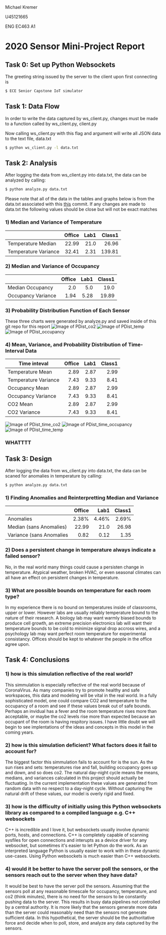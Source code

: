 Michael Kremer

U45121665

ENG EC463 A1
# 2020 Sensor Mini-Project Report

## Task 0: Set up Python Websockets
The greeting string issued by the server to the client upon first connecting is
```sh
$ ECE Senior Capstone IoT simulator
```

## Task 1: Data Flow
In order to write the data captured by ws_client.py, changes must be made to a function called by ws_client.py, client.py

Now calling ws_client.py with this flag and argument will write all JSON data to the text file, data.txt

```sh
$ python ws_client.py -l data.txt
```

## Task 2: Analysis
After logging the data from ws_client.py into data.txt, the data can be analyzed by calling:

```sh
$ python analyze.py data.txt
```

Please note that all of the data in the tables and graphs below is from the data.txt associated with this
[this](https://github.com/KremerMichael/2020-sensor-miniproject/blob/6372537ed613fa56e83726780b3addd828012b5c/Report.md)
commit. If any changes are made to data.txt the following values should be close but will not be exact matches

### 1) Median and Variance of Temperature

|                      | Office | Lab1 | Class1 |
|----------------------|-------:|-----:|-------:|
| Temperature Median   |  22.99 | 21.0 |  26.96 |
| Temperature Variance |  32.41 | 2.31 | 139.81 |

### 2) Median and Variance of Occupancy

|                    | Office | Lab1 | Class1 |
|--------------------|-------:|-----:|-------:|
| Median Occupancy   |    2.0 |  5.0 |   19.0 |
| Occupancy Variance |   1.94 | 5.28 |  19.89 |


### 3) Probability Distribution Function of Each Sensor

These three charts were generated by analyze.py and saved inside of this git repo for this report
![Image of PDist_co2](https://github.com/KremerMichael/2020-sensor-miniproject/blob/main/graphs/PDist_co2.png)
![Image of PDist_temp](https://github.com/KremerMichael/2020-sensor-miniproject/blob/main/graphs/PDist_temp.png)
![Image of PDist_occupancy](https://github.com/KremerMichael/2020-sensor-miniproject/blob/main/graphs/PDist_occupancy.png)

### 4) Mean, Variance, and Probability Distribution of Time-Interval Data

| Time inteval         | Office | Lab1 | Class1 |
|----------------------|-------:|-----:|-------:|
| Temperature Mean     |   2.89 | 2.87 |   2.99 |
| Temperature Variance |   7.43 | 9.33 |   8.41 |
| Occupancy Mean       |   2.89 | 2.87 |   2.99 |
| Occupancy Variance   |   7.43 | 9.33 |   8.41 |
| CO2 Mean             |   2.89 | 2.87 |   2.99 |
| CO2 Variance         |   7.43 | 9.33 |   8.41 |

![Image of PDist_time_co2](https://github.com/KremerMichael/2020-sensor-miniproject/blob/main/graphs/PDist_time_co2.png)
![Image of PDist_time_occupancy](https://github.com/KremerMichael/2020-sensor-miniproject/blob/main/graphs/PDist_time_occupancy.png)
![Image of PDist_time_temp](https://github.com/KremerMichael/2020-sensor-miniproject/blob/main/graphs/PDist_time_temp.png)

### WHATTTT

## Task 3: Design
After logging the data from ws_client.py into data.txt, the data can be scaned for anomalies in temperature by calling:

```sh
$ python analyze.py data.txt
```

### 1) Finding Anomalies and Reinterpretting Median and Variance
|                          | Office |  Lab1 | Class1 |
|--------------------------|-------:|------:|-------:|
| Anomalies                |  2.38% | 4.46% |  2.69% |
| Median (sans Anomalies)  |  22.99 |  21.0 |  26.98 |
| Variance (sans Anomalies |   0.82 |  0.12 |   1.35 |

### 2) Does a persistent change in temperature always indicate a failed sensor?
No, in the real world many things could cause a persisten change in temperature. Atypical weather, broken HVAC, or even seasonal climates 
can all have an effect on persistent changes in temperature.

### 3) What are possible bounds on temperature for each room type?
In my experience there is no bound on temperatures inside of classrooms, upper or lower. However labs are usually reliably temperature bound 
to the nature of their research. A biology lab may want warmly biased bounds to produce cell growth, an extreme precision electronics lab 
will want their temperature bounds to be cold to minimize signal drop accross wires, and a psychology lab may want perfect room temperature 
for experimental consistancy. Offices should be kept to whatever the people in the office agree upon.

## Task 4: Conclusions

### 1) how is this simulation reflective of the real world?
This simmulation is especially reflective of the real world because of CoronaVirus. As many companies try to promote healthy and safe 
workspaces, this data and modeling will be vital in the real world. In a fully sophisticated model, one could compare CO2 and temperature 
to the occupancy of a room and see if these values break out of safe bounds. Perhaps an invidual has a fever and the room temperature rises 
more than acceptable, or maybe the co2 levels rise more than expected because an occupant of the room is having respitory issues. I have 
little doubt we will begin to see implentations of the ideas and concepts in this model in the coming years.

### 2) how is this simulation deficient? What factors does it fail to account for?
The biggest factor this simmulation fails to account for is the sun. As the sun rises and sets: temperatures rise and fall, building 
occupancy goes up and down, and so does co2. The natural day-night cycle means the means, medians, and variances calculated in this project 
should actually be fluctuating. In the current implementation these values are generated from random data with no respect to a day-night 
cycle. Without capturing the natural drift of these values, our model is overly rigid and fixed.

### 3) how is the difficulty of initially using this Python websockets library as compared to a compiled language e.g. C++ websockets
C++ is incredible and I love it, but websockets usually involve dynamic ports, hosts, and connections. C++ is completely capable of scanning 
sysfiles for open connections and interupts as a device driver for any websocket, but sometimes it's easier to let Python do the work. As 
an interpreted language Python is usually easier to work with in these dynamic use-cases. Using Python websockets is much easier than C++ 
websockets.

### 4) would it be better to have the server poll the sensors, or the sensors reach out to the server when they have data?
It would be best to have the server poll the sensors. Assuming that the sensors poll at any reasonable timescale for occupancy, 
temperature, and co2 (think minutes), there is no need for the sensors to be constantly pushing data to the server. This results 
in busy data pipelines not controlled by a central authority. It is more likely that the sensors generate more data than the server 
could reasonably need than the sensors not generate sufficient data. In this hypothetical, the server should be the authoritative 
force and decide when to poll, store, and analyze any data captured by the sensors.

